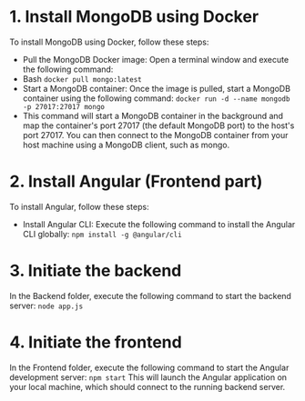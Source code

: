 # 1. Install MongoDB using Docker
To install MongoDB using Docker, follow these steps:
- Pull the MongoDB Docker image: Open a terminal window and execute the following command:
- Bash ```docker pull mongo:latest```
- Start a MongoDB container: Once the image is pulled, start a MongoDB container using the following command:
```docker run -d --name mongodb -p 27017:27017 mongo```
- This command will start a MongoDB container in the background and map the container's port 27017 (the default MongoDB port) to the host's port 27017. You can then connect to the MongoDB container from your host machine using a MongoDB client, such as mongo.

# 2. Install Angular (Frontend part)
To install Angular, follow these steps:
- Install Angular CLI: Execute the following command to install the Angular CLI globally:
```npm install -g @angular/cli```

# 3. Initiate the backend
In the Backend folder, execute the following command to start the backend server:
```node app.js```

# 4. Initiate the frontend
In the Frontend folder, execute the following command to start the Angular development server:
```npm start```
This will launch the Angular application on your local machine, which should connect to the running backend server.
